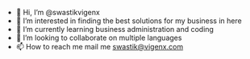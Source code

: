 - 👋 Hi, I’m @swastikvigenx
- 👀 I’m interested in finding the best solutions for my business in here
- 🌱 I’m currently learning business administration and coding
- 💞️ I’m looking to collaborate on multiple languages
- 📫 How to reach me mail me swastik@vigenx.com

<!---
swastikvigenx/swastikvigenx is a ✨ special ✨ repository because its `README.md` (this file) appears on your GitHub profile.
You can click the Preview link to take a look at your changes.
--->

